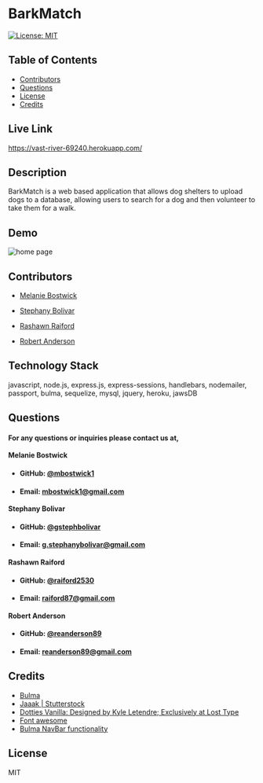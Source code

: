 # **BarkMatch**
  [![License: MIT](https://img.shields.io/badge/License-MIT-yellow.svg)](https://opensource.org/licenses/MIT)
  
  ## **Table of Contents**
  * [Contributors](#contributors)
  * [Questions](#questions)
  * [License](#license)
  * [Credits](#credits)
      
  ## **Live Link**
  https://vast-river-69240.herokuapp.com/
      
  ## **Description**
  BarkMatch is a web based application that allows dog shelters to upload dogs to a database, allowing users to search for a dog and then volunteer to take them for a walk. 

  ## **Demo**
  ![home page](public/assets/images/readme/BarkMatchGifMedium.gif)

      
   ## **Contributors**
  * [Melanie Bostwick](https://github.com/mbostwick1)
  * [Stephany Bolivar](https://github.com/gstephbolivar)
      
  * [Rashawn Raiford](https://github.com/raiford2530)
      
  * [Robert Anderson](https://github.com/reanderson89)
  
  ## **Technology Stack**
  javascript, node.js, express.js, express-sessions, handlebars, nodemailer, passport, bulma, sequelize, mysql, jquery, heroku, jawsDB


  ## **Questions**   
  ####    **For any questions or inquiries please contact us at,**


**Melanie Bostwick**
  * #### **GitHub:** [@mbostwick1](https://github.com/mbostwick1)
  * #### **Email:** mbostwick1@gmail.com

 **Stephany Bolivar**
  * #### **GitHub:** [@gstephbolivar](https://github.com/gstephbolivar)
  * #### **Email:** g.stephanybolivar@gmail.com
  
**Rashawn Raiford**
  * #### **GitHub:** [@raiford2530](https://github.com/raiford2530)
  * #### **Email:** raiford87@gmail.com

**Robert Anderson**
  * #### **GitHub:** [@reanderson89](https://github.com/reanderson89)
  * #### **Email:** reanderson89@gmail.com

  ## **Credits**
   * [Bulma](https://bulma.io/)
   * [Jaaak | Stutterstock](https://premier.shutterstock.com/image/contributor/2723206)
   * [Dotties Vanilla: Designed by Kyle Letendre; Exclusively at Lost Type](https://latest.losttype.com/introducing/dotties)
   * [Font awesome](https://fontawesome.com/)
   * [Bulma NavBar functionality](https://codepen.io/Nikitoss334/pen/VOEdVY)
  
    
  ## **License**
  MIT
      